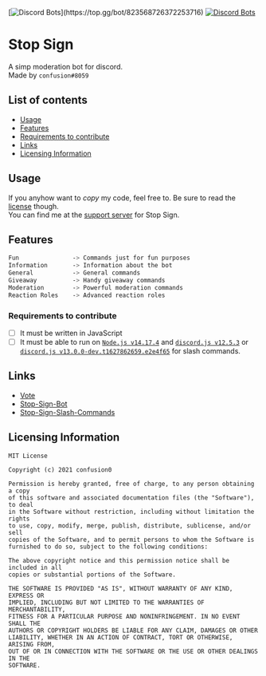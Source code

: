 [![Discord Bots](https://top.gg/api/widget/status/823568726372253716.svg?)](https://top.gg/bot/823568726372253716)
[![Discord Bots](https://top.gg/api/widget/owner/823568726372253716.svg)](https://top.gg/bot/823568726372253716)

# Stop Sign
A simp moderation bot for discord.<br>
Made by `confusion#8059`

## List of contents
- [Usage](#usage)
- [Features](#features)
- [Requirements to contribute](#requirements-to-contribute)
- [Links](#links)
- [Licensing Information](#licensing-information)

## Usage
If you anyhow want to _copy_ my code, feel free to. Be sure to read the [license](#licensing-information) though.<br>
You can find me at the [support server](https://discord.gg/e4fxq8vCfM) for Stop Sign.<br>

## Features
```css
Fun               -> Commands just for fun purposes
Information       -> Information about the bot
General           -> General commands
Giveaway          -> Handy giveaway commands
Moderation        -> Powerful moderation commands
Reaction Roles    -> Advanced reaction roles
```

### Requirements to contribute
- [ ] It must be written in JavaScript
- [ ] It must be able to run on [`Node.js v14.17.4`](https://nodejs.org/en/) and [`discord.js v12.5.3`](https://discord.js.org/#/docs/main/stable/general/welcome) or [`discord.js v13.0.0-dev.t1627862659.e2e4f65`](https://discord.js.org/#/docs/main/master/general/welcome) for slash commands.

## Links
- [Vote](https://top.gg/bot/823568726372253716/vote)
- [Stop-Sign-Bot](https://github.com/confusion0/stop-sign-bot)
- [Stop-Sign-Slash-Commands](https://github.com/confusion0/stop-sign-bot-slash-commands)

## Licensing Information
```
MIT License

Copyright (c) 2021 confusion0

Permission is hereby granted, free of charge, to any person obtaining a copy
of this software and associated documentation files (the "Software"), to deal
in the Software without restriction, including without limitation the rights
to use, copy, modify, merge, publish, distribute, sublicense, and/or sell
copies of the Software, and to permit persons to whom the Software is
furnished to do so, subject to the following conditions:

The above copyright notice and this permission notice shall be included in all
copies or substantial portions of the Software.

THE SOFTWARE IS PROVIDED "AS IS", WITHOUT WARRANTY OF ANY KIND, EXPRESS OR
IMPLIED, INCLUDING BUT NOT LIMITED TO THE WARRANTIES OF MERCHANTABILITY,
FITNESS FOR A PARTICULAR PURPOSE AND NONINFRINGEMENT. IN NO EVENT SHALL THE
AUTHORS OR COPYRIGHT HOLDERS BE LIABLE FOR ANY CLAIM, DAMAGES OR OTHER
LIABILITY, WHETHER IN AN ACTION OF CONTRACT, TORT OR OTHERWISE, ARISING FROM,
OUT OF OR IN CONNECTION WITH THE SOFTWARE OR THE USE OR OTHER DEALINGS IN THE
SOFTWARE.
```
